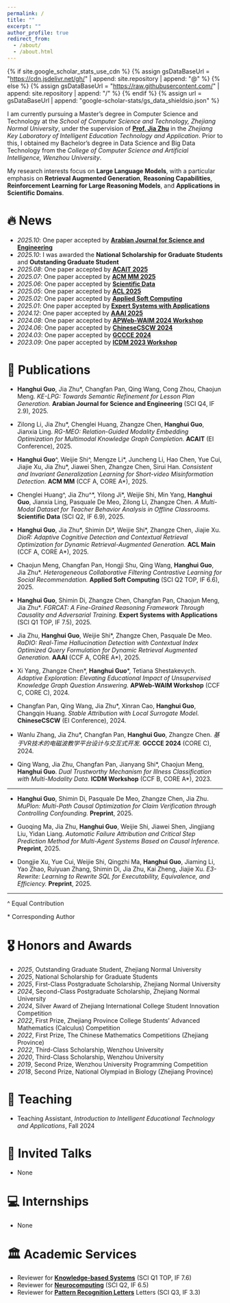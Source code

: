 ```yaml
---
permalink: /
title: ""
excerpt: ""
author_profile: true
redirect_from: 
  - /about/
  - /about.html
---
```


{% if site.google_scholar_stats_use_cdn %}
{% assign gsDataBaseUrl = "https://cdn.jsdelivr.net/gh/" | append: site.repository | append: "@" %}
{% else %}
{% assign gsDataBaseUrl = "https://raw.githubusercontent.com/" | append: site.repository | append: "/" %}
{% endif %}
{% assign url = gsDataBaseUrl | append: "google-scholar-stats/gs_data_shieldsio.json" %}

<span class='anchor' id='about-me'></span>

I am currently pursuing a Master’s degree in Computer Science and Technology at the *School of Computer Science and Technology, Zhejiang Normal University*, under the supervision of [**Prof. Jia Zhu**](https://scholar.google.com/citations?user=KO3MIkQAAAAJ&hl=en) in the *Zhejiang Key Laboratory of Intelligent Education Technology and Application*. Prior to this, I obtained my Bachelor’s degree in Data Science and Big Data Technology from the *College of Computer Science and Artificial Intelligence, Wenzhou University*.

My research interests focus on **Large Language Models**, with a particular emphasis on **Retrieval Augmented Generation**, **Reasoning Capabilities**, **Reinforcement Learning for Large Reasoning Models**, and **Applications in Scientific Domains**.




# 🔥 News
- *2025.10*: One paper accepted by [**Arabian Journal for Science and Engineering**](https://link.springer.com/journal/13369?utm_medium=display&utm_source=letpub&utm_content=text_link&utm_term=null&utm_campaign=MPSR_13369_AWA1_CN_CNPL_letpb_mp)
- *2025.10*: I was awarded the **National Scholarship for Graduate Students** and **Outstanding Graduate Student**
- *2025.08*: One paper accepted by [**ACAIT 2025**](https://2025.acaitconf.com/)
- *2025.07*: One paper accepted by [**ACM MM 2025**](https://acmmm2025.org/)
- *2025.06*: One paper accepted by [**Scientific Data**](https://www.nature.com/sdata/)
- *2025.05*: One paper accepted by [**ACL 2025**](https://2025.aclweb.org/)
- *2025.02*: One paper accepted by [**Applied Soft Computing**](https://www.sciencedirect.com/journal/applied-soft-computing)
- *2025.01*: One paper accepted by [**Expert Systems with Applications**](https://www.sciencedirect.com/journal/expert-systems-with-applications)
- *2024.12*: One paper accepted by [**AAAI 2025**](https://aaai.org/conference/aaai/aaai-25/)
- *2024.08*: One paper accepted by [**APWeb-WAIM 2024 Workshop**](https://apweb2024.zjnu.edu.cn/)
- *2024.06*: One paper accepted by [**ChineseCSCW 2024**](https://conf.scholat.com/ccscw/2024)
- *2024.03*: One paper accepted by [**GCCCE 2024**](https://gccce2024.swu.edu.cn/index_en.htm)
- *2023.09*: One paper accepted by [**ICDM 2023 Workshop**](https://www.cloud-conf.net/icdm2023/)

# 📝 Publications 

- **Hanghui Guo**, Jia Zhu\*, Changfan Pan, Qing Wang, Cong Zhou, Chaojun Meng. *KE-LPG: Towards Semantic Refinement for Lesson Plan Generation.* **Arabian Journal for Science and Engineering** (SCI Q4, IF 2.9), 2025.  

- Zilong Li, Jia Zhu\*, Chenglei Huang, Zhangze Chen, **Hanghui Guo**, Jianxia Ling. *RG-MEO: Relation-Guided Modality Embedding Optimization for Multimodal Knowledge Graph Completion.* **ACAIT** (EI Conference), 2025.  

- **Hanghui Guo**^, Weijie Shi^, Mengze Li\*, Juncheng Li, Hao Chen, Yue Cui, Jiajie Xu, Jia Zhu\*, Jiawei Shen, Zhangze Chen, Sirui Han. *Consistent and Invariant Generalization Learning for Short-video Misinformation Detection.* **ACM MM** (CCF A, CORE A\*), 2025.  

- Chenglei Huang^, Jia Zhu^\*, Yilong Ji\*, Weijie Shi, Min Yang, **Hanghui Guo**, Jianxia Ling, Pasquale De Meo, Zilong Li, Zhangze Chen. *A Multi-Modal Dataset for Teacher Behavior Analysis in Offline Classrooms.* **Scientific Data** (SCI Q2, IF 6.9), 2025.

- **Hanghui Guo**, Jia Zhu\*, Shimin Di\*, Weijie Shi\*, Zhangze Chen, Jiajie Xu. *DioR: Adaptive Cognitive Detection and Contextual Retrieval Optimization for Dynamic Retrieval-Augmented Generation.* **ACL Main** (CCF A, CORE A\*), 2025.  
  
- Chaojun Meng, Changfan Pan, Hongji Shu, Qing Wang, **Hanghui Guo**, Jia Zhu\*. *Heterogeneous Collaborative Filtering Contrastive Learning for Social Recommendation.* **Applied Soft Computing** (SCI Q2 TOP, IF 6.6), 2025.

- **Hanghui Guo**, Shimin Di, Zhangze Chen, Changfan Pan, Chaojun Meng, Jia Zhu\*. *FGRCAT: A Fine-Grained Reasoning Framework Through Causality and Adversarial Training.* **Expert Systems with Applications** (SCI Q1 TOP, IF 7.5), 2025. 

- Jia Zhu, **Hanghui Guo**, Weijie Shi\*, Zhangze Chen, Pasquale De Meo. *RaDIO: Real-Time Hallucination Detection with Contextual Index Optimized Query Formulation for Dynamic Retrieval Augmented Generation.* **AAAI** (CCF A, CORE A\*), 2025.  
  
- Xi Yang, Zhangze Chen\*, **Hanghui Guo**\*, Tetiana Shestakevych. *Adaptive Exploration: Elevating Educational Impact of Unsupervised Knowledge Graph Question Answering.* **APWeb-WAIM Workshop** (CCF C, CORE C), 2024.  

- Changfan Pan, Qing Wang, Jia Zhu\*, Xinran Cao, **Hanghui Guo**, Changqin Huang. *Stable Attribution with Local Surrogate Model.* **ChineseCSCW** (EI Conference), 2024.  

- Wanlu Zhang, Jia Zhu\*, Changfan Pan, **Hanghui Guo**, Zhangze Chen. *基于VR技术的电磁波教学平台设计与交互式开发.* **GCCCE 2024** (CORE C), 2024.

- Qing Wang, Jia Zhu, Changfan Pan, Jianyang Shi\*, Chaojun Meng, **Hanghui Guo**. *Dual Trustworthy Mechanism for Illness Classification with Multi-Modality Data.* **ICDM Workshop** (CCF B, CORE A\*), 2023.
  
---

- **Hanghui Guo**, Shimin Di, Pasquale De Meo, Zhangze Chen, Jia Zhu. *MuPlon: Multi-Path Causal Optimization for Claim Verification through Controlling Confounding.* **Preprint**, 2025.

- Guoqing Ma, Jia Zhu, **Hanghui Guo**, Weijie Shi, Jiawei Shen, Jingjiang Liu, Yidan Liang. *Automatic Failure Attribution and Critical Step Prediction Method for Multi-Agent Systems Based on Causal Inference.* **Preprint**, 2025.

- Dongjie Xu, Yue Cui, Weijie Shi, Qingzhi Ma, **Hanghui Guo**, Jiaming Li, Yao Zhao, Ruiyuan Zhang, Shimin Di, Jia Zhu, Kai Zheng, Jiajie Xu. *E3-Rewrite: Learning to Rewrite SQL for Executability, Equivalence, and Efficiency.* **Preprint**, 2025.

---
^  Equal Contribution

\* Corresponding Author


<!--
<div class='paper-box'><div class='paper-box-image'><div><div class="badge">CVPR 2016</div><img src='images/500x300.png' alt="sym" width="100%"></div></div>
<div class='paper-box-text' markdown="1">

[Deep Residual Learning for Image Recognition](https://openaccess.thecvf.com/content_cvpr_2016/papers/He_Deep_Residual_Learning_CVPR_2016_paper.pdf)

**Kaiming He**, Xiangyu Zhang, Shaoqing Ren, Jian Sun

[**Project**](https://scholar.google.com/citations?view_op=view_citation&hl=zh-CN&user=DhtAFkwAAAAJ&citation_for_view=DhtAFkwAAAAJ:ALROH1vI_8AC) <strong><span class='show_paper_citations' data='DhtAFkwAAAAJ:ALROH1vI_8AC'></span></strong>
- Lorem ipsum dolor sit amet, consectetur adipiscing elit. Vivamus ornare aliquet ipsum, ac tempus justo dapibus sit amet. 
</div>
</div>

- [Lorem ipsum dolor sit amet, consectetur adipiscing elit. Vivamus ornare aliquet ipsum, ac tempus justo dapibus sit amet](https://github.com), A, B, C, **CVPR 2020** -->



# 🎖 Honors and Awards
- *2025*, Outstanding Graduate Student, Zhejiang Normal University
- *2025*, National Scholarship for Graduate Students
- *2025*, First-Class Postgraduate Scholarship, Zhejiang Normal University
- *2024*, Second-Class Postgraduate Scholarship, Zhejiang Normal University
- *2024*, Silver Award of Zhejiang International College Student Innovation Competition
- *2022*, First Prize, Zhejiang Province College Students’ Advanced Mathematics (Calculus) Competition
- *2022*, First Prize, The Chinese Mathematics Competitions (Zhejiang Province)
- *2022*, Third-Class Scholarship, Wenzhou University
- *2020*, Third-Class Scholarship, Wenzhou University
- *2019*, Second Prize, Wenzhou University Programming Competition
- *2018*, Second Prize, National Olympiad in Biology (Zhejiang Province) 

# 📖 Teaching
- Teaching Assistant, *Introduction to Intelligent Educational Technology and Applications*, Fall 2024


# 💬 Invited Talks
- None


# 💻 Internships
- None


# 🏛 Academic Services
- Reviewer for [**Knowledge-based Systems**](https://www.sciencedirect.com/journal/knowledge-based-systems) (SCI Q1 TOP, IF 7.6)
- Reviewer for [**Neurocomputing**](https://www.sciencedirect.com/journal/neurocomputing) (SCI Q2, IF 6.5)
- Reviewer for [**Pattern Recognition Letters**](https://www.sciencedirect.com/journal/pattern-recognition-letters) Letters (SCI Q3, IF 3.3)
